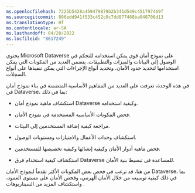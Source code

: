 ```yaml
---
ms.openlocfilehash: 7225b5428a459479879b2b341d549c451797469f
ms.sourcegitcommit: 806edd941f533c452c0c7dd877468ba048706d13
ms.translationtype: HT
ms.contentlocale: ar-SA
ms.lasthandoff: 04/20/2022
ms.locfileid: "8617249"
---
```

يحتوي Microsoft Dataverse على نموذج أمان قوي يمكن استخدامه للتحكم في الوصول إلى البيانات والميزات والتطبيقات. يتضمن العديد من المكونات التي يمكن استخدامها لتحديد حدود الأمان، وتحديد أنواع الإجراءات التي يمكن تنفيذها على أنواع السجلات.

في هذه الوحدة، تعرفت على العديد من المفاهيم الأساسية المتضمنة في بناء نموذج أمان في Dataverse، بما في ذلك:

-   استكشاف ماهية نموذج أمان Dataverse وكيفية استخدامه.

-   فحص المكونات الأساسية المستخدمة في نموذج الأمان.

-   مراجعة كيفية إضافة المستخدمين إلى البيئات.

-   استكشاف وحدات الأعمال والامتيازات ومستويات الوصول.

-   فحص ماهية أدوار الأمان وكيفية إنشائها وكيفية تخصيصها للمستخدمين.

-   استكشاف كيفية استخدام فرق Dataverse للمساعدة في تبسيط بنية الأمان.

من هنا، قد ترغب في فحص بعض المكونات الأكثر تقدماً لنموذج الأمان Dataverse، بما في ذلك كيفية توسيعه من خلال الأمان الهرمي، وفحص الأمان على مستوى العمود، واستكشاف المزيد من السيناريوهات .
